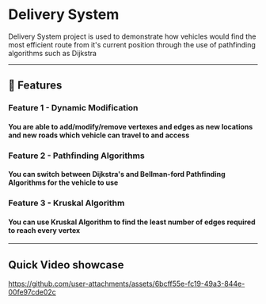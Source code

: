# Delivery System

Delivery System project is used to demonstrate how vehicles would find the most efficient route from it's current position through the use of pathfinding algorithms such as Dijkstra

---

## 🚀 Features

### Feature  1 - Dynamic Modification
#### You are able to add/modify/remove vertexes and edges as new locations and new roads which vehicle can travel to and access

### Feature 2 - Pathfinding Algorithms
#### You can switch between Dijkstra's and Bellman-ford Pathfinding Algorithms for the vehicle to use

### Feature 3 - Kruskal Algorithm 
#### You can use Kruskal Algorithm to find the least number of edges required to reach every vertex

---

## Quick Video showcase
https://github.com/user-attachments/assets/6bcff55e-fc19-49a3-844e-00fe97cde02c

